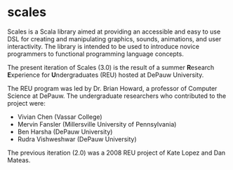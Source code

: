 scales
======

Scales is a Scala library aimed at providing an accessible and easy to use DSL for creating and manipulating graphics, sounds, animations, and user interactivity. The library is intended to be used to introduce novice programmers to functional programming language concepts.

The present iteration of Scales (3.0) is the result of a summer **R**esearch **E**xperience for **U**ndergraduates (REU) hosted at DePauw University.

The REU program was led by Dr. Brian Howard, a professor of Computer Science at DePauw. The undergraduate researchers who contributed to the project were:

+ Vivian Chen (Vassar College)
+ Mervin Fansler (Millersville University of Pennsylvania)
+ Ben Harsha (DePauw University)
+ Rudra Vishweshwar (DePauw University)

The previous iteration (2.0) was a 2008 REU project of Kate Lopez and Dan Mateas.
